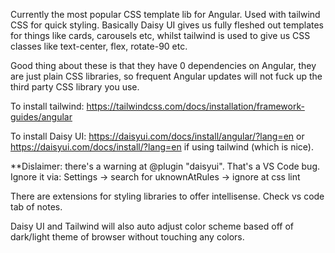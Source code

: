  
Currently the most popular CSS template lib for Angular. Used with tailwind CSS for quick styling. Basically Daisy UI gives us fully fleshed out templates for things like cards, carousels etc, whilst tailwind is used to give us CSS classes like text-center, flex, rotate-90 etc. 


Good thing about these is that they have 0 dependencies on Angular, they are just plain CSS libraries, so frequent Angular updates will not fuck up the third party CSS library you use.

To install tailwind: https://tailwindcss.com/docs/installation/framework-guides/angular

To install Daisy UI: https://daisyui.com/docs/install/angular/?lang=en or https://daisyui.com/docs/install/?lang=en if using tailwind (which is nice). 

**Dislaimer: there's a warning at @plugin "daisyui". That's a VS Code bug. Ignore it via: Settings -> search for uknownAtRules -> ignore at css lint

There are extensions for styling libraries to offer intellisense. Check vs code tab of notes.

Daisy UI and Tailwind will also auto adjust color scheme based off of dark/light theme of browser without touching any colors.








